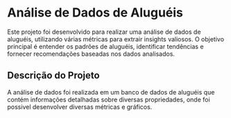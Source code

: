 # Análise de Dados de Aluguéis

Este projeto foi desenvolvido para realizar uma análise de dados de aluguéis, utilizando várias métricas para extrair insights valiosos. O objetivo principal é entender os padrões de aluguéis, identificar tendências e fornecer recomendações baseadas nos dados analisados.

## Descrição do Projeto

A análise de dados foi realizada em um banco de dados de aluguéis que contém informações detalhadas sobre diversas propriedades, onde foi possivel desenvolver diversas métricas e gráficos.



